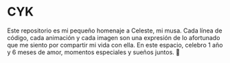 # CYK
Este repositorio es mi pequeño homenaje a Celeste, mi musa. Cada línea de código, cada animación y cada imagen son una expresión de lo afortunado que me siento por compartir mi vida con ella. En este espacio, celebro 1 año y 6 meses de amor, momentos especiales y sueños juntos. 💙
